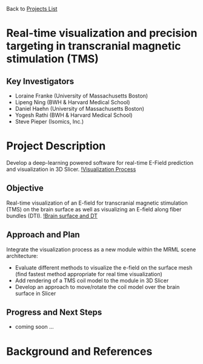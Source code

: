 Back to [Projects List](../../README.md#ProjectsList)

# Real-time visualization and precision targeting in transcranial magnetic stimulation (TMS)

## Key Investigators

- Loraine Franke (University of Massachusetts Boston)
- Lipeng Ning (BWH & Harvard Medical School)
- Daniel Haehn (University of Massachusetts Boston)
- Yogesh Rathi (BWH & Harvard Medical School)
- Steve Pieper (Isomics, Inc.)

# Project Description

Develop a deep-learning powered software for real-time E-Field prediction and visualization in 3D Slicer.
[!Visualization Process](./visualization_process.png)

## Objective

Real-time visualization of an E-field for transcranial magnetic stimulation (TMS) on the brain surface as well as visualizing an E-field along fiber bundles (DTI).
[!Brain surface and DT](./tmsonbrain.png)

## Approach and Plan

Integrate the visualization process as a new module within the MRML scene architecture:

- Evaluate different methods to visualize the e-field on the surface mesh (find fastest method appropriate for real time visualization)
- Add rendering of a TMS coil model to the module in 3D Slicer
- Develop an approach to move/rotate the coil model over the brain surface in Slicer

## Progress and Next Steps

<!-- Update this section as you make progress, describing of what you have ACTUALLY DONE. If there are specific steps that you could not complete then you can describe them here, too. -->
- coming soon ...

# Background and References
